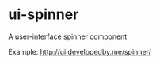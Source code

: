 ui-spinner
==========

A user-interface spinner component


Example: http://ui.developedby.me/spinner/
